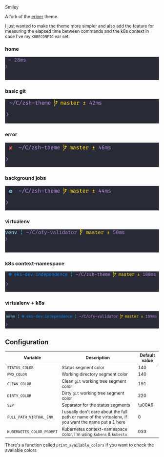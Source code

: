 Smiley

A fork of the [eriner](https://github.com/zimfw/eriner) theme.

I just wanted to make the theme more simpler and also add the feature for measuring the elapsed time between commands
and the k8s context in case I've my `KUBECONFIG` var set.

### home

![home](./img/home.png)

### basic git

![basic](./img/basic.png)

### error

![error](./img/error.png)

### background jobs

![background_jobs](./img/background_jobs.png)

### virtualenv

![venv](./img/venv_2.png)

### k8s context-namespace

![k8s](./img/k8s.png)

### virtualenv + k8s

![venv](./img/venv.png)

## Configuration

| Variable                  | Description                                                                                           | Default value |
|---------------------------|-------------------------------------------------------------------------------------------------------|---------------|
| `STATUS_COLOR`            | Status segment color                                                                                  | 140           |
| `PWD_COLOR`               | Working directory segment color                                                                       | 140           |
| `CLEAN_COLOR`             | Clean `git` working tree segment color                                                                | 191           |
| `DIRTY_COLOR`             | Dirty `git` working tree segment color                                                                | 220           |
| `SEP`                     | Separator for the status segments                                                                     | \u00A6        |
| `FULL_PATH_VIRTUAL_ENV`   | I usually don't care about the full path or name of the virtualenv, if you want the name put a 1 here | 0             |
| `KUBERNETES_COLOR_PROMPT` | Kubernetes context-namespace color. I'm using `kubens` & `kubectx`                                    | 033           |

There's a function called `print_available_colors` if you want to check the available colors
